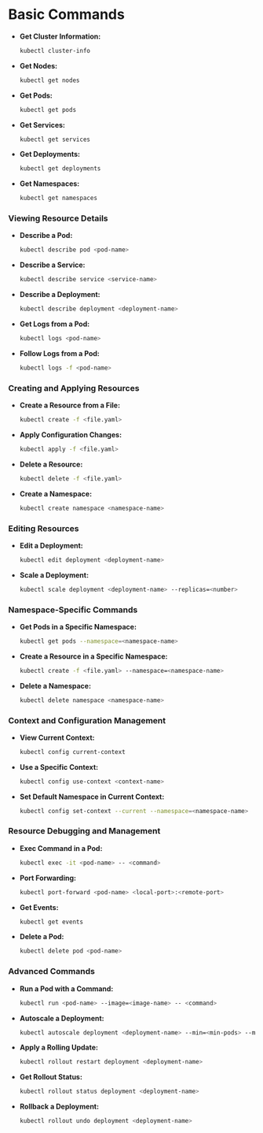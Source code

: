 # Basic Commands

- **Get Cluster Information:**

  ```sh
  kubectl cluster-info
  ```

- **Get Nodes:**

  ```sh
  kubectl get nodes
  ```

- **Get Pods:**

  ```sh
  kubectl get pods
  ```

- **Get Services:**

  ```sh
  kubectl get services
  ```

- **Get Deployments:**

  ```sh
  kubectl get deployments
  ```

- **Get Namespaces:**
  ```sh
  kubectl get namespaces
  ```

### Viewing Resource Details

- **Describe a Pod:**

  ```sh
  kubectl describe pod <pod-name>
  ```

- **Describe a Service:**

  ```sh
  kubectl describe service <service-name>
  ```

- **Describe a Deployment:**

  ```sh
  kubectl describe deployment <deployment-name>
  ```

- **Get Logs from a Pod:**

  ```sh
  kubectl logs <pod-name>
  ```

- **Follow Logs from a Pod:**
  ```sh
  kubectl logs -f <pod-name>
  ```

### Creating and Applying Resources

- **Create a Resource from a File:**

  ```sh
  kubectl create -f <file.yaml>
  ```

- **Apply Configuration Changes:**

  ```sh
  kubectl apply -f <file.yaml>
  ```

- **Delete a Resource:**

  ```sh
  kubectl delete -f <file.yaml>
  ```

- **Create a Namespace:**
  ```sh
  kubectl create namespace <namespace-name>
  ```

### Editing Resources

- **Edit a Deployment:**

  ```sh
  kubectl edit deployment <deployment-name>
  ```

- **Scale a Deployment:**
  ```sh
  kubectl scale deployment <deployment-name> --replicas=<number>
  ```

### Namespace-Specific Commands

- **Get Pods in a Specific Namespace:**

  ```sh
  kubectl get pods --namespace=<namespace-name>
  ```

- **Create a Resource in a Specific Namespace:**

  ```sh
  kubectl create -f <file.yaml> --namespace=<namespace-name>
  ```

- **Delete a Namespace:**
  ```sh
  kubectl delete namespace <namespace-name>
  ```

### Context and Configuration Management

- **View Current Context:**

  ```sh
  kubectl config current-context
  ```

- **Use a Specific Context:**

  ```sh
  kubectl config use-context <context-name>
  ```

- **Set Default Namespace in Current Context:**
  ```sh
  kubectl config set-context --current --namespace=<namespace-name>
  ```

### Resource Debugging and Management

- **Exec Command in a Pod:**

  ```sh
  kubectl exec -it <pod-name> -- <command>
  ```

- **Port Forwarding:**

  ```sh
  kubectl port-forward <pod-name> <local-port>:<remote-port>
  ```

- **Get Events:**

  ```sh
  kubectl get events
  ```

- **Delete a Pod:**
  ```sh
  kubectl delete pod <pod-name>
  ```

### Advanced Commands

- **Run a Pod with a Command:**

  ```sh
  kubectl run <pod-name> --image=<image-name> -- <command>
  ```

- **Autoscale a Deployment:**

  ```sh
  kubectl autoscale deployment <deployment-name> --min=<min-pods> --max=<max-pods> --cpu-percent=<cpu-threshold>
  ```

- **Apply a Rolling Update:**

  ```sh
  kubectl rollout restart deployment <deployment-name>
  ```

- **Get Rollout Status:**

  ```sh
  kubectl rollout status deployment <deployment-name>
  ```

- **Rollback a Deployment:**
  ```sh
  kubectl rollout undo deployment <deployment-name>
  ```
